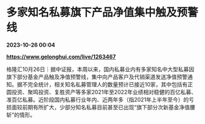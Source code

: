 # 多家知名私募旗下产品净值集中触及预警线

**2023-10-26 00:04**

**https://www.gelonghui.com/live/1263467**

格隆汇10月26日｜据中证报，本周以来，国内私募业内有多家知名中大型私募因旗下部分基金产品触及净值预警线，集中向产品客户及代销渠道发送净值预警通知。据不完全统计，相关知名私募管理人的数量预计已接近10家，其中包括有正圆投资、聚鸣投资、复胜资产等多家2021年至2022年业绩相对稳健的百亿私募、准百亿私募。近阶段国内私募行业年内、近两年多（指2021年上半年至今）的亏损面较前期有所扩大，少部分知名私募目前甚至已出现“旗下部分次新基金净值腰斩”的情形。
